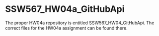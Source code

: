 # SSW567_HW04a_GitHubApi
The proper HW04a repository is entitled SSW567_HW04_GitHubApi. The correct files for the HW04a assignment can be found there.
